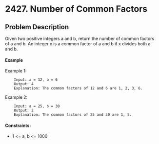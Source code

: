 # 2427. Number of Common Factors

## Problem Description

Given two positive integers a and b, return the number of common factors of a and b.
An integer x is a common factor of a and b if x divides both a and b.

#### Example 

Example 1:

        Input: a = 12, b = 6
        Output: 4
        Explanation: The common factors of 12 and 6 are 1, 2, 3, 6.

Example 2:

        Input: a = 25, b = 30
        Output: 2
        Explanation: The common factors of 25 and 30 are 1, 5.
 

#### Constraints:

- 1 <= a, b <= 1000
